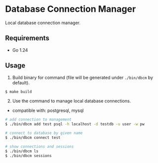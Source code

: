 # Database Connection Manager
Local database connection manager.

## Requirements
- Go 1.24

## Usage
1. Build binary for command (file will be generated under `./bin/dbcm` by default).
```bash
$ make build
```

2. Use the command to manage local database connections.
- compatible with: postgresql, mysql
```bash
# add connection to management
$ ./bin/dbcm add test psql -h localhost -d testdb -u user -w pw

# connect to database by given name
$ ./bin/dbcm connect test

# show connections and sessions
$ ./bin/dbcm ls
$ ./bin/dbcm sessions
```
